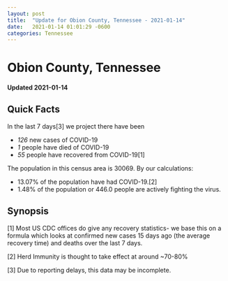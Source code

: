 ```yaml
---
layout: post
title:  "Update for Obion County, Tennessee - 2021-01-14"
date:   2021-01-14 01:01:29 -0600
categories: Tennessee
---
```


# Obion County, Tennessee
#### Updated 2021-01-14

## Quick Facts

In the last 7 days[3] we project there have been
- *126* new cases of COVID-19
- *1* people have died of COVID-19
- *55* people have recovered from COVID-19[1]

The population in this census area is 30069. By our calculations:
- 13.07% of the population have had COVID-19.[2]
- 1.48% of the population or 446.0 people are actively fighting the virus.

## Synopsis




[1] Most US CDC offices do give any recovery statistics- we base this on a formula which looks at confirmed new cases
15 days ago (the average recovery time) and deaths over the last 7 days.

[2] Herd Immunity is thought to take effect at around ~70-80%

[3] Due to reporting delays, this data may be incomplete.
 
    